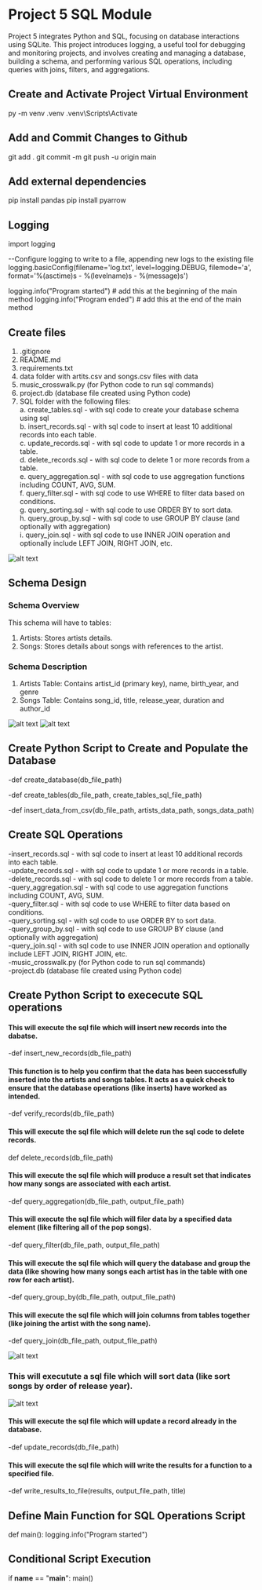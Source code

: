 # Project 5 SQL Module

Project 5 integrates Python and SQL, focusing on database interactions using SQLite. This project introduces logging, a useful tool for debugging and monitoring projects, and involves creating and managing a database, building a schema, and performing various SQL operations, including queries with joins, filters, and aggregations.

## Create and Activate Project Virtual Environment

py -m venv .venv
.venv\Scripts\Activate

## Add and Commit Changes to Github

git add . git commit -m git push -u origin main

## Add external dependencies

pip install pandas pip install pyarrow

## Logging

import logging

--Configure logging to write to a file, appending new logs to the existing file
logging.basicConfig(filename='log.txt', level=logging.DEBUG, filemode='a', format='%(asctime)s - %(levelname)s - %(message)s')

logging.info("Program started") # add this at the beginning of the main method
logging.info("Program ended") # add this at the end of the main method

## Create files

1.  .gitignore
2.  README.md
3.  requirements.txt
4.  data folder with artits.csv and songs.csv files with data
5.  music_crosswalk.py (for Python code to run sql commands)
6.  project.db (database file created using Python code)
7.  SQL folder with the following files:  
     a. create_tables.sql - with sql code to create your database schema using sql  
     b. insert_records.sql - with sql code to insert at least 10 additional records into each table.  
     c. update_records.sql - with sql code to update 1 or more records in a table.  
     d. delete_records.sql - with sql code to delete 1 or more records from a table.  
     e. query_aggregation.sql - with sql code to use aggregation functions including COUNT, AVG, SUM.  
     f. query_filter.sql - with sql code to use WHERE to filter data based on conditions.  
     g. query_sorting.sql - with sql code to use ORDER BY to sort data.  
     h. query_group_by.sql - with sql code to use GROUP BY clause (and optionally with aggregation)  
     i. query_join.sql - with sql code to use INNER JOIN operation and optionally include LEFT JOIN, RIGHT JOIN, etc.

![alt text](image.png)

## Schema Design

### Schema Overview

This schema will have to tables:

1.  Artists: Stores artists details.
2.  Songs: Stores details about songs with references to the artist.

### Schema Description

1.  Artists Table: Contains artist_id (primary key), name, birth_year, and genre
2.  Songs Table: Contains song_id, title, release_year, duration and author_id

![alt text](image-1.png)
![alt text](image-2.png)

## Create Python Script to Create and Populate the Database

-def create_database(db_file_path)

-def create_tables(db_file_path, create_tables_sql_file_path)

-def insert_data_from_csv(db_file_path, artists_data_path, songs_data_path)

## Create SQL Operations

-insert_records.sql - with sql code to insert at least 10 additional records into each table.  
-update_records.sql - with sql code to update 1 or more records in a table.  
-delete_records.sql - with sql code to delete 1 or more records from a table.  
-query_aggregation.sql - with sql code to use aggregation functions including COUNT, AVG, SUM.  
-query_filter.sql - with sql code to use WHERE to filter data based on conditions.  
-query_sorting.sql - with sql code to use ORDER BY to sort data.  
-query_group_by.sql - with sql code to use GROUP BY clause (and optionally with aggregation)  
-query_join.sql - with sql code to use INNER JOIN operation and optionally include LEFT JOIN, RIGHT JOIN, etc.  
-music_crosswalk.py (for Python code to run sql commands)  
-project.db (database file created using Python code)

## Create Python Script to exececute SQL operations

#### This will execute the sql file which will insert new records into the dabatse.

-def insert_new_records(db_file_path)

#### This function is to help you confirm that the data has been successfully inserted into the artists and songs tables. It acts as a quick check to ensure that the database operations (like inserts) have worked as intended.

-def verify_records(db_file_path)

#### This will execute the sql file which will delete run the sql code to delete records.

def delete_records(db_file_path)

#### This will execute the sql file which will produce a result set that indicates how many songs are associated with each artist.

-def query_aggregation(db_file_path, output_file_path)

#### This will execute the sql file which will filer data by a specified data element (like filtering all of the pop songs).

-def query_filter(db_file_path, output_file_path)

#### This will execute the sql file which will query the database and group the data (like showing how many songs each artist has in the table with one row for each artist).

-def query_group_by(db_file_path, output_file_path)

#### This will execute the sql file which will join columns from tables together (like joining the artist with the song name).

-def query_join(db_file_path, output_file_path)

![alt text](image-4.png)

###  This will executute a sql file which will sort data (like sort songs by order of release year).

![alt text](image-3.png)

#### This will execute the sql file which will update a record already in the database.

-def update_records(db_file_path)

#### This will execute the sql file which will write the results for a function to a specified file.

-def write_results_to_file(results, output_file_path, title)

## Define Main Function for SQL Operations Script

def main():
logging.info("Program started")

## Conditional Script Execution

if **name** == "**main**":
main()
